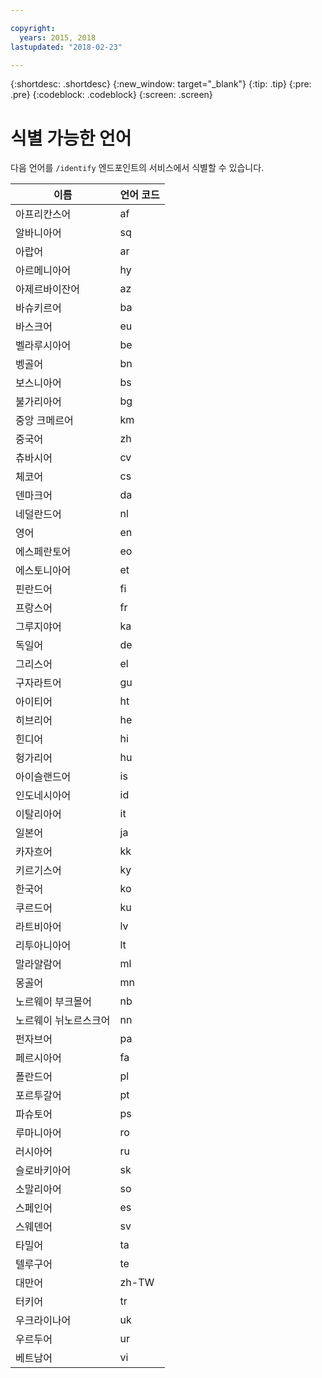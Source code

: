 ```yaml
---

copyright:
  years: 2015, 2018
lastupdated: "2018-02-23"

---
```


{:shortdesc: .shortdesc}
{:new_window: target="_blank"}
{:tip: .tip}
{:pre: .pre}
{:codeblock: .codeblock}
{:screen: .screen}

# 식별 가능한 언어

다음 언어를 `/identify` 엔드포인트의 서비스에서 식별할 수 있습니다.  

<table>
 <thead>
  <th>
   이름
  </th>
  <th>
   언어 코드
  </th>
  <tbody>
   <tr>
    <td>
     아프리칸스어
    </td>
    <td>
     af
    </td>
   </tr>
   <tr>
    <td>
     알바니아어
    </td>
    <td>
     sq
    </td>
   </tr>
   <tr>
    <td>
     아랍어
    </td>
    <td>
     ar
    </td>
   </tr>
   <tr>
    <td>
     아르메니아어
    </td>
    <td>
     hy
    </td>
   </tr>
   <tr>
    <td>
     아제르바이잔어
    </td>
    <td>
     az
    </td>
   </tr>
   <tr>
    <td>
     바슈키르어
    </td>
    <td>
     ba
    </td>
   </tr>
   <tr>
    <td>
     바스크어
    </td>
    <td>
     eu
    </td>
   </tr>
   <tr>
    <td>
     벨라루시아어
    </td>
    <td>
     be
    </td>
   </tr>
   <tr>
    <td>
     벵골어
    </td>
    <td>
     bn
    </td>
   </tr>
   <tr>
    <td>
     보스니아어
    </td>
    <td>
     bs
    </td>
   </tr>
   <tr>
    <td>
     불가리아어
    </td>
    <td>
     bg
    </td>
   </tr>
   <tr>
    <td>
     중앙 크메르어
    </td>
    <td>
     km
    </td>
   </tr>
   <tr>
    <td>
     중국어
    </td>
    <td>
     zh
    </td>
   </tr>
   <tr>
    <td>
     츄바시어
    </td>
    <td>
     cv
    </td>
   </tr>
   <tr>
    <td>
     체코어
    </td>
    <td>
     cs
    </td>
   </tr>
   <tr>
    <td>
     덴마크어
    </td>
    <td>
     da
    </td>
   </tr>
   <tr>
    <td>
     네덜란드어
    </td>
    <td>
     nl
    </td>
   </tr>
   <tr>
    <td>
     영어
    </td>
    <td>
     en
    </td>
   </tr>
   <tr>
    <td>
     에스페란토어
    </td>
    <td>
     eo
    </td>
   </tr>
   <tr>
    <td>
     에스토니아어
    </td>
    <td>
     et
    </td>
   </tr>
   <tr>
    <td>
     핀란드어
    </td>
    <td>
     fi
    </td>
   </tr>
   <tr>
    <td>
     프랑스어
    </td>
    <td>
     fr
    </td>
   </tr>
   <tr>
    <td>
     그루지야어
    </td>
    <td>
     ka
    </td>
   </tr>
   <tr>
    <td>
     독일어
    </td>
    <td>
     de
    </td>
   </tr>
   <tr>
    <td>
     그리스어
    </td>
    <td>
     el
    </td>
   </tr>
   <tr>
    <td>
     구자라트어
    </td>
    <td>
     gu
    </td>
   </tr>
   <tr>
    <td>
     아이티어
    </td>
    <td>
     ht
    </td>
   </tr>
   <tr>
    <td>
     히브리어
    </td>
    <td>
     he
    </td>
   </tr>
   <tr>
    <td>
     힌디어
    </td>
    <td>
     hi
    </td>
   </tr>
   <tr>
    <td>
     헝가리어
    </td>
    <td>
     hu
    </td>
   </tr>
   <tr>
    <td>
     아이슬랜드어
    </td>
    <td>
     is
    </td>
   </tr>
   <tr>
    <td>
     인도네시아어
    </td>
    <td>
     id
    </td>
   </tr>
   <tr>
    <td>
     이탈리아어
    </td>
    <td>
     it
    </td>
   </tr>
   <tr>
    <td>
     일본어
    </td>
    <td>
     ja
    </td>
   </tr>
   <tr>
    <td>
     카자흐어
    </td>
    <td>
     kk
    </td>
   </tr>
   <tr>
    <td>
     키르기스어
    </td>
    <td>
     ky
    </td>
   </tr>
   <tr>
    <td>
     한국어
    </td>
    <td>
     ko
    </td>
   </tr>
   <tr>
    <td>
     쿠르드어
    </td>
    <td>
     ku
    </td>
   </tr>
   <tr>
    <td>
     라트비아어
    </td>
    <td>
     lv
    </td>
   </tr>
   <tr>
    <td>
     리투아니아어
    </td>
    <td>
     lt
    </td>
   </tr>
   <tr>
    <td>
     말라얄람어
    </td>
    <td>
     ml
    </td>
   </tr>
   <tr>
    <td>
     몽골어
    </td>
    <td>
     mn
    </td>
   </tr>
   <tr>
    <td>
     노르웨이 부크몰어
    </td>
    <td>
     nb
    </td>
   </tr>
   <tr>
    <td>
     노르웨이 뉘노르스크어
    </td>
    <td>
     nn
    </td>
   </tr>
   <tr>
    <td>
     펀자브어
    </td>
    <td>
     pa
    </td>
   </tr>
   <tr>
    <td>
     페르시아어
    </td>
    <td>
     fa
    </td>
   </tr>
   <tr>
    <td>
     폴란드어
    </td>
    <td>
     pl
    </td>
   </tr>
   <tr>
    <td>
     포르투갈어
    </td>
    <td>
     pt
    </td>
   </tr>
   <tr>
    <td>
     파슈토어
    </td>
    <td>
     ps
    </td>
   </tr>
   <tr>
    <td>
     루마니아어
    </td>
    <td>
     ro
    </td>
   </tr>
   <tr>
    <td>
     러시아어
    </td>
    <td>
     ru
    </td>
   </tr>
   <tr>
    <td>
     슬로바키아어
    </td>
    <td>
     sk
    </td>
   </tr>
   <tr>
    <td>
     소말리아어
    </td>
    <td>
     so
    </td>
   </tr>
   <tr>
    <td>
     스페인어
    </td>
    <td>
     es
    </td>
   </tr>
   <tr>
    <td>
     스웨덴어
    </td>
    <td>
     sv
    </td>
   </tr>
   <tr>
    <td>
     타밀어
    </td>
    <td>
     ta
    </td>
   </tr>
   <tr>
    <td>
     텔루구어
    </td>
    <td>
     te
    </td>
   </tr>
   <tr>
    <td>
     대만어
    </td>
    <td>
     zh-TW
    </td>
   </tr>
   <tr>
    <td>
     터키어
    </td>
    <td>
     tr
    </td>
   </tr>
   <tr>
    <td>
     우크라이나어
    </td>
    <td>
     uk
    </td>
   </tr>
   <tr>
    <td>
     우르두어
    </td>
    <td>
     ur
    </td>
   </tr>
   <tr>
    <td>
     베트남어
    </td>
    <td>
     vi
    </td>
   </tr>
  </tbody>
 </thead>
</table>
